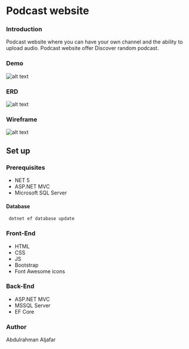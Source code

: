 # Podcast website

### Introduction 
Podcast website where you can have your own channel and the ability to upload audio. Podcast website offer Discover random podcast.

### Demo  
 ![alt text](https://res.cloudinary.com/duuconncq/image/upload/v1624135385/Home_Page_-_Podcast_Website_-_Google_Chrome_2021-06-19_23-06-23_gijwyb.gif)

### ERD
![alt text](https://res.cloudinary.com/duuconncq/image/upload/v1624122275/Screenshot_2021-06-19_200419_jxv5tg.png)
### Wireframe  
![alt text](https://res.cloudinary.com/duuconncq/image/upload/v1624123724/Screenshot_2021-06-19_202817_fjk4le.png)

## Set up  

### Prerequisites
- NET 5 
- ASP.NET MVC
- Microsoft SQL Server 
  
 #### Database
 ``` dotnet ef database update```

### Front-End  
 - HTML
 - CSS
 - JS
 - Bootstrap 
 - Font Awesome icons

### Back-End 
 - ASP.NET MVC
 - MSSQL Server
 - EF Core
### Author
 Abdulrahman Aljafar

